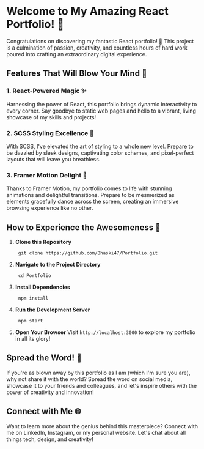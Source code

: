 # Welcome to My Amazing React Portfolio! 🎉

Congratulations on discovering my fantastic React portfolio! 🚀 This project is a culmination of passion, creativity, and countless hours of hard work poured into crafting an extraordinary digital experience.

## Features That Will Blow Your Mind 🤯

### 1. React-Powered Magic ✨

Harnessing the power of React, this portfolio brings dynamic interactivity to every corner. Say goodbye to static web pages and hello to a vibrant, living showcase of my skills and projects!

### 2. SCSS Styling Excellence 💅

With SCSS, I've elevated the art of styling to a whole new level. Prepare to be dazzled by sleek designs, captivating color schemes, and pixel-perfect layouts that will leave you breathless.

### 3. Framer Motion Delight 🎨

Thanks to Framer Motion, my portfolio comes to life with stunning animations and delightful transitions. Prepare to be mesmerized as elements gracefully dance across the screen, creating an immersive browsing experience like no other.

## How to Experience the Awesomeness 🌟

1. **Clone this Repository**

        git clone https://github.com/Bhaski47/Portfolio.git 

2. **Navigate to the Project Directory**

        cd Portfolio

3. **Install Dependencies**

        npm install

4. **Run the Development Server**

        npm start

5. **Open Your Browser**
Visit `http://localhost:3000` to explore my portfolio in all its glory!

## Spread the Word! 📣

If you're as blown away by this portfolio as I am (which I'm sure you are), why not share it with the world? Spread the word on social media, showcase it to your friends and colleagues, and let's inspire others with the power of creativity and innovation!

## Connect with Me 🌐

Want to learn more about the genius behind this masterpiece? Connect with me on LinkedIn, Instagram, or my personal website. Let's chat about all things tech, design, and creativity!
